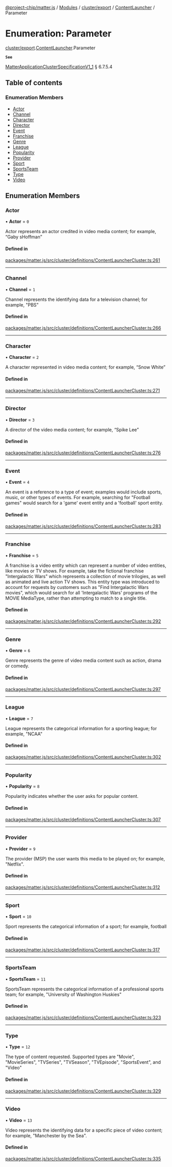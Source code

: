 [@project-chip/matter.js](../README.md) / [Modules](../modules.md) / [cluster/export](../modules/cluster_export.md) / [ContentLauncher](../modules/cluster_export.ContentLauncher.md) / Parameter

# Enumeration: Parameter

[cluster/export](../modules/cluster_export.md).[ContentLauncher](../modules/cluster_export.ContentLauncher.md).Parameter

**`See`**

[MatterApplicationClusterSpecificationV1_1](../interfaces/spec_export.MatterApplicationClusterSpecificationV1_1.md) § 6.7.5.4

## Table of contents

### Enumeration Members

- [Actor](cluster_export.ContentLauncher.Parameter.md#actor)
- [Channel](cluster_export.ContentLauncher.Parameter.md#channel)
- [Character](cluster_export.ContentLauncher.Parameter.md#character)
- [Director](cluster_export.ContentLauncher.Parameter.md#director)
- [Event](cluster_export.ContentLauncher.Parameter.md#event)
- [Franchise](cluster_export.ContentLauncher.Parameter.md#franchise)
- [Genre](cluster_export.ContentLauncher.Parameter.md#genre)
- [League](cluster_export.ContentLauncher.Parameter.md#league)
- [Popularity](cluster_export.ContentLauncher.Parameter.md#popularity)
- [Provider](cluster_export.ContentLauncher.Parameter.md#provider)
- [Sport](cluster_export.ContentLauncher.Parameter.md#sport)
- [SportsTeam](cluster_export.ContentLauncher.Parameter.md#sportsteam)
- [Type](cluster_export.ContentLauncher.Parameter.md#type)
- [Video](cluster_export.ContentLauncher.Parameter.md#video)

## Enumeration Members

### Actor

• **Actor** = ``0``

Actor represents an actor credited in video media content; for example, “Gaby sHoffman”

#### Defined in

[packages/matter.js/src/cluster/definitions/ContentLauncherCluster.ts:261](https://github.com/project-chip/matter.js/blob/ac2c2688/packages/matter.js/src/cluster/definitions/ContentLauncherCluster.ts#L261)

___

### Channel

• **Channel** = ``1``

Channel represents the identifying data for a television channel; for example, "PBS"

#### Defined in

[packages/matter.js/src/cluster/definitions/ContentLauncherCluster.ts:266](https://github.com/project-chip/matter.js/blob/ac2c2688/packages/matter.js/src/cluster/definitions/ContentLauncherCluster.ts#L266)

___

### Character

• **Character** = ``2``

A character represented in video media content; for example, “Snow White”

#### Defined in

[packages/matter.js/src/cluster/definitions/ContentLauncherCluster.ts:271](https://github.com/project-chip/matter.js/blob/ac2c2688/packages/matter.js/src/cluster/definitions/ContentLauncherCluster.ts#L271)

___

### Director

• **Director** = ``3``

A director of the video media content; for example, “Spike Lee”

#### Defined in

[packages/matter.js/src/cluster/definitions/ContentLauncherCluster.ts:276](https://github.com/project-chip/matter.js/blob/ac2c2688/packages/matter.js/src/cluster/definitions/ContentLauncherCluster.ts#L276)

___

### Event

• **Event** = ``4``

An event is a reference to a type of event; examples would include sports, music, or other types of events.
For example, searching for "Football games" would search for a 'game' event entity and a 'football' sport
entity.

#### Defined in

[packages/matter.js/src/cluster/definitions/ContentLauncherCluster.ts:283](https://github.com/project-chip/matter.js/blob/ac2c2688/packages/matter.js/src/cluster/definitions/ContentLauncherCluster.ts#L283)

___

### Franchise

• **Franchise** = ``5``

A franchise is a video entity which can represent a number of video entities, like movies or TV shows. For
example, take the fictional franchise "Intergalactic Wars" which represents a collection of movie trilogies,
as well as animated and live action TV shows. This entity type was introduced to account for requests by
customers such as "Find Intergalactic Wars movies", which would search for all 'Intergalactic Wars' programs
of the MOVIE MediaType, rather than attempting to match to a single title.

#### Defined in

[packages/matter.js/src/cluster/definitions/ContentLauncherCluster.ts:292](https://github.com/project-chip/matter.js/blob/ac2c2688/packages/matter.js/src/cluster/definitions/ContentLauncherCluster.ts#L292)

___

### Genre

• **Genre** = ``6``

Genre represents the genre of video media content such as action, drama or comedy.

#### Defined in

[packages/matter.js/src/cluster/definitions/ContentLauncherCluster.ts:297](https://github.com/project-chip/matter.js/blob/ac2c2688/packages/matter.js/src/cluster/definitions/ContentLauncherCluster.ts#L297)

___

### League

• **League** = ``7``

League represents the categorical information for a sporting league; for example, "NCAA"

#### Defined in

[packages/matter.js/src/cluster/definitions/ContentLauncherCluster.ts:302](https://github.com/project-chip/matter.js/blob/ac2c2688/packages/matter.js/src/cluster/definitions/ContentLauncherCluster.ts#L302)

___

### Popularity

• **Popularity** = ``8``

Popularity indicates whether the user asks for popular content.

#### Defined in

[packages/matter.js/src/cluster/definitions/ContentLauncherCluster.ts:307](https://github.com/project-chip/matter.js/blob/ac2c2688/packages/matter.js/src/cluster/definitions/ContentLauncherCluster.ts#L307)

___

### Provider

• **Provider** = ``9``

The provider (MSP) the user wants this media to be played on; for example, "Netflix".

#### Defined in

[packages/matter.js/src/cluster/definitions/ContentLauncherCluster.ts:312](https://github.com/project-chip/matter.js/blob/ac2c2688/packages/matter.js/src/cluster/definitions/ContentLauncherCluster.ts#L312)

___

### Sport

• **Sport** = ``10``

Sport represents the categorical information of a sport; for example, football

#### Defined in

[packages/matter.js/src/cluster/definitions/ContentLauncherCluster.ts:317](https://github.com/project-chip/matter.js/blob/ac2c2688/packages/matter.js/src/cluster/definitions/ContentLauncherCluster.ts#L317)

___

### SportsTeam

• **SportsTeam** = ``11``

SportsTeam represents the categorical information of a professional sports team; for example, "University of
Washington Huskies"

#### Defined in

[packages/matter.js/src/cluster/definitions/ContentLauncherCluster.ts:323](https://github.com/project-chip/matter.js/blob/ac2c2688/packages/matter.js/src/cluster/definitions/ContentLauncherCluster.ts#L323)

___

### Type

• **Type** = ``12``

The type of content requested. Supported types are "Movie", "MovieSeries", "TVSeries", "TVSeason",
"TVEpisode", "SportsEvent", and "Video"

#### Defined in

[packages/matter.js/src/cluster/definitions/ContentLauncherCluster.ts:329](https://github.com/project-chip/matter.js/blob/ac2c2688/packages/matter.js/src/cluster/definitions/ContentLauncherCluster.ts#L329)

___

### Video

• **Video** = ``13``

Video represents the identifying data for a specific piece of video content; for example, "Manchester by the
Sea".

#### Defined in

[packages/matter.js/src/cluster/definitions/ContentLauncherCluster.ts:335](https://github.com/project-chip/matter.js/blob/ac2c2688/packages/matter.js/src/cluster/definitions/ContentLauncherCluster.ts#L335)
